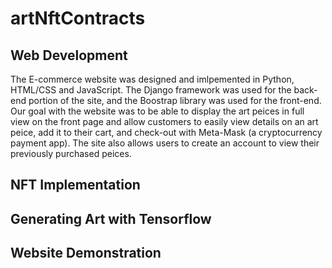 # artNftContracts


## Web Development
The E-commerce website was designed and imlpemented in Python, HTML/CSS and JavaScript. The Django framework was used for the back-end portion of the site, and the Boostrap library was used for the front-end. Our goal with the website was to be able to display the art peices in full view on the front page and allow customers to easily view details on an art peice, add it to their cart, and check-out with Meta-Mask (a cryptocurrency payment app). The site also allows users to create an account to view their previously purchased peices.

## NFT Implementation

## Generating Art with Tensorflow

## Website Demonstration

